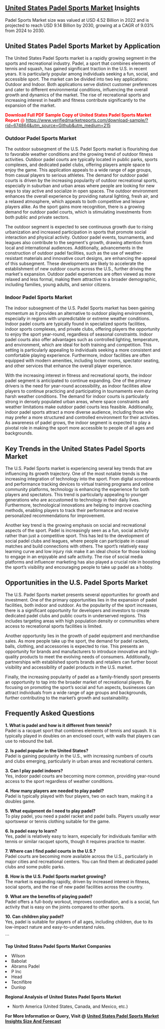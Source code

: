 <h2><a href="https://www.verifiedmarketreports.com/download-sample/?rid=674864&amp;utm_source=Github&amp;utm_medium=215" target="_blank">United States Padel Sports Market</a> Insights</h2><p>Padel Sports Market size was valued at USD 4.52 Billion in 2022 and is projected to reach USD 9.14 Billion by 2030, growing at a CAGR of 9.03% from 2024 to 2030.</p><p><h2>United States Padel Sports Market by Application</h2><p>The United States Padel Sports market is a rapidly growing segment in the sports and recreational industry. Padel, a sport that combines elements of tennis and squash, has gained significant traction in the U.S. in recent years. It is particularly popular among individuals seeking a fun, social, and accessible sport. The market can be divided into two key applications: Outdoor and Indoor. Both applications serve distinct customer preferences and cater to different environmental conditions, influencing the overall growth and dynamics of the market. The rise of recreational sports and increasing interest in health and fitness contribute significantly to the expansion of the market.</p><p><p><span class=""><span style="color: #ff0000;"><strong>Download Full PDF Sample Copy of United States Padel Sports Market Report</strong> @ </span><a href="https://www.verifiedmarketreports.com/download-sample/?rid=674864&amp;utm_source=Github&amp;utm_medium=215" target="_blank">https://www.verifiedmarketreports.com/download-sample/?rid=674864&amp;utm_source=Github&amp;utm_medium=215</a></span></p></p><h3>Outdoor Padel Sports Market</h3><p>The outdoor subsegment of the U.S. Padel Sports market is flourishing due to favorable weather conditions and the growing trend of outdoor fitness activities. Outdoor padel courts are typically located in public parks, sports complexes, and dedicated padel clubs, offering players ample space to enjoy the game. This application appeals to a wide range of age groups, from casual players to serious athletes. The demand for outdoor padel courts is driven by the increasing popularity of outdoor recreational sports, especially in suburban and urban areas where people are looking for new ways to stay active and socialize in open spaces. The outdoor environment enhances the overall experience by providing natural lighting, fresh air, and a relaxed atmosphere, which appeals to both competitive and leisure players alike. As the sport gains more recognition, there is a growing demand for outdoor padel courts, which is stimulating investments from both public and private sectors.</p><p>The outdoor segment is expected to see continuous growth due to rising urbanization and increased participation in sports that promote social interaction and physical activity. Outdoor padel events, tournaments, and leagues also contribute to the segment's growth, drawing attention from local and international audiences. Additionally, advancements in the construction of outdoor padel facilities, such as the use of weather-resistant materials and innovative court designs, are enhancing the appeal of this subsegment. These developments are likely to accelerate the establishment of new outdoor courts across the U.S., further driving the market's expansion. Outdoor padel experiences are often viewed as more relaxed and less formal, making them attractive to a broader demographic, including families, young adults, and senior citizens.</p><h3>Indoor Padel Sports Market</h3><p>The indoor subsegment of the U.S. Padel Sports market has been gaining momentum as it provides an alternative to outdoor playing environments, especially in regions with unpredictable or extreme weather conditions. Indoor padel courts are typically found in specialized sports facilities, indoor sports complexes, and private clubs, offering players the opportunity to enjoy the sport year-round, regardless of seasonal constraints. Indoor padel courts also offer advantages such as controlled lighting, temperature, and environment, which are ideal for both training and competition. This setting is particularly appealing to individuals seeking a more consistent and comfortable playing experience. Furthermore, indoor facilities are often equipped with modern amenities, including locker rooms, spectator seating, and other services that enhance the overall player experience.</p><p>With the increasing interest in fitness and recreational sports, the indoor padel segment is anticipated to continue expanding. One of the primary drivers is the need for year-round accessibility, as indoor facilities allow players to continue practicing and participating in tournaments even during harsh weather conditions. The demand for indoor courts is particularly strong in densely populated urban areas, where space constraints and weather limitations make outdoor padel courts less feasible. Additionally, indoor padel sports attract a more diverse audience, including those who may prefer a more structured and controlled environment for their activities. As awareness of padel grows, the indoor segment is expected to play a pivotal role in making the sport more accessible to people of all ages and backgrounds.</p><h2>Key Trends in the United States Padel Sports Market</h2><p>The U.S. Padel Sports market is experiencing several key trends that are influencing its growth trajectory. One of the most notable trends is the increasing integration of technology into the sport. From digital scoreboards and performance tracking devices to virtual training programs and online community platforms, technology is enhancing the experience for both players and spectators. This trend is particularly appealing to younger generations who are accustomed to technology in their daily lives. Furthermore, technological innovations are helping to improve coaching methods, enabling players to track their performance and receive personalized recommendations for improvement.</p><p>Another key trend is the growing emphasis on social and recreational aspects of the sport. Padel is increasingly seen as a fun, social activity rather than just a competitive sport. This has led to the development of social padel clubs and leagues, where people can participate in casual matches and build connections with others. The sport’s relatively easy learning curve and low injury risk make it an ideal choice for those looking to engage in an enjoyable and safe activity. The rise of social media platforms and influencer marketing has also played a crucial role in boosting the sport’s visibility and encouraging people to take up padel as a hobby.</p><h2>Opportunities in the U.S. Padel Sports Market</h2><p>The U.S. Padel Sports market presents several opportunities for growth and investment. One of the primary opportunities lies in the expansion of padel facilities, both indoor and outdoor. As the popularity of the sport increases, there is a significant opportunity for developers and investors to create dedicated padel clubs and public courts in underserved regions. This includes targeting areas with high population density or communities where access to recreational sports facilities is limited.</p><p>Another opportunity lies in the growth of padel equipment and merchandise sales. As more people take up the sport, the demand for padel rackets, balls, clothing, and accessories is expected to rise. This presents an opportunity for brands and manufacturers to introduce innovative and high-quality products to meet the evolving needs of consumers. Additionally, partnerships with established sports brands and retailers can further boost visibility and accessibility of padel products in the U.S. market.</p><p>Finally, the increasing popularity of padel as a family-friendly sport presents an opportunity to tap into the broader market of recreational players. By focusing on promoting the sport’s social and fun aspects, businesses can attract individuals from a wide range of age groups and backgrounds, further contributing to the market’s growth and sustainability.</p><h2>Frequently Asked Questions</h2><p><strong>1. What is padel and how is it different from tennis?</strong><br>Padel is a racquet sport that combines elements of tennis and squash. It is typically played in doubles on an enclosed court, with walls that players can use to rebound the ball.</p><p><strong>2. Is padel popular in the United States?</strong><br>Padel is gaining popularity in the U.S., with increasing numbers of courts and clubs emerging, particularly in urban areas and recreational centers.</p><p><strong>3. Can I play padel indoors?</strong><br>Yes, indoor padel courts are becoming more common, providing year-round access to the sport regardless of weather conditions.</p><p><strong>4. How many players are needed to play padel?</strong><br>Padel is typically played with four players, two on each team, making it a doubles game.</p><p><strong>5. What equipment do I need to play padel?</strong><br>To play padel, you need a padel racket and padel balls. Players usually wear sportswear or tennis clothing suitable for the game.</p><p><strong>6. Is padel easy to learn?</strong><br>Yes, padel is relatively easy to learn, especially for individuals familiar with tennis or similar racquet sports, though it requires practice to master.</p><p><strong>7. Where can I find padel courts in the U.S.?</strong><br>Padel courts are becoming more available across the U.S., particularly in major cities and recreational centers. You can find them at dedicated padel clubs and some public parks.</p><p><strong>8. How is the U.S. Padel Sports market growing?</strong><br>The market is expanding rapidly, driven by increased interest in fitness, social sports, and the rise of new padel facilities across the country.</p><p><strong>9. What are the benefits of playing padel?</strong><br>Padel offers a full-body workout, improves coordination, and is a social, fun activity that is easy on the joints compared to other sports.</p><p><strong>10. Can children play padel?</strong><br>Yes, padel is suitable for players of all ages, including children, due to its low-impact nature and easy-to-understand rules.</p>```</p><p><strong>Top United States Padel Sports Market Companies</strong></p><div data-test-id=""><p><li>Wilson</li><li> Babolat</li><li> Abrams Padel</li><li> P Inc</li><li> Head</li><li> Tecnifibre</li><li> Dunlop</li></p><div><strong>Regional Analysis of&nbsp;United States Padel Sports Market</strong></div><ul><li dir="ltr"><p dir="ltr">North America&nbsp;(United States, Canada, and Mexico, etc.)</p></li></ul><p><strong>For More Information or Query, Visit @&nbsp;</strong><strong><a href="https://www.verifiedmarketreports.com/product/padel-sports-market/?utm_source=Github&amp;utm_medium=215" target="_blank">United States Padel Sports Market Insights Size And Forecast</a></strong></p></div>
